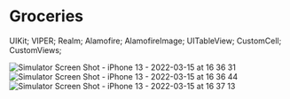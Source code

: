 # Groceries
UIKit;
VIPER;
Realm;
Alamofire;
AlamofireImage;
UITableView;
CustomCell;
CustomViews;

![Simulator Screen Shot - iPhone 13 - 2022-03-15 at 16 36 31](https://user-images.githubusercontent.com/72150642/158389958-8082b930-afdd-4667-826f-156d464c6e93.png)
![Simulator Screen Shot - iPhone 13 - 2022-03-15 at 16 36 44](https://user-images.githubusercontent.com/72150642/158390021-49abb0fd-eafe-4a1a-a111-75fa9d0307fd.png)
![Simulator Screen Shot - iPhone 13 - 2022-03-15 at 16 37 13](https://user-images.githubusercontent.com/72150642/158390036-d5762205-e734-40ac-929e-8b6badb8d928.png)
